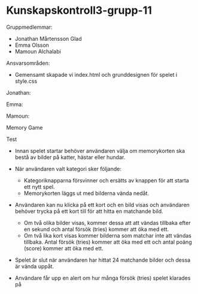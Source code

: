 # Kunskapskontroll3-grupp-11
Gruppmedlemmar:
- Jonathan Mårtensson Glad
- Emma Olsson
- Mamoun Alchalabi

Ansvarsområden:

- Gemensamt skapade vi index.html och grunddesignen för spelet i style.css

Jonathan:

Emma:

Mamoun:




Memory Game

Test
- Innan spelet startar behöver användaren välja om memorykorten ska bestå av bilder på katter, hästar eller hundar.

- När användaren valt kategori sker följande:
    - Kategoriknapparna försvinner och ersätts av knappen för att starta ett nytt spel. 
    - Memorykorten läggs ut med bilderna vända nedåt.

- Användaren kan nu klicka på ett kort och en bild visas och användaren behöver trycka på ett kort till för att hitta en matchande bild.
    - Om två olika bilder visas, kommer dessa att att vändas tillbaka efter en sekund och antal försök (tries) kommer att öka med ett.
    - Om två lika kort visas kommer bilderna som matchar inte att vändas tillbaka. Antal försök (tries) kommer att öka med ett och antal poäng (score) kommer att öka med ett.

- Spelet är slut när användaren har hittat 24 matchande bilder och dessa är vända uppåt. 
- Användare får upp en alert om hur många försök (tries) spelet klarades på

